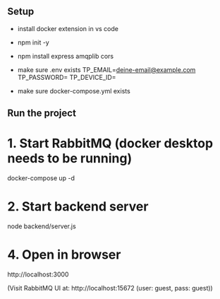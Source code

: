 ## Setup
- install docker extension in vs code

- npm init -y
- npm install express amqplib cors

- make sure .env exists
    TP_EMAIL=<deine-email@example.com>
    TP_PASSWORD=<dein-passwort>
    TP_DEVICE_ID=<deine-device-id>

- make sure docker-compose.yml exists

## Run the project
# 1. Start RabbitMQ (docker desktop needs to be running)
docker-compose up -d

# 2. Start backend server
node backend/server.js

# 4. Open in browser
http://localhost:3000

(Visit RabbitMQ UI at: http://localhost:15672 (user: guest, pass: guest))